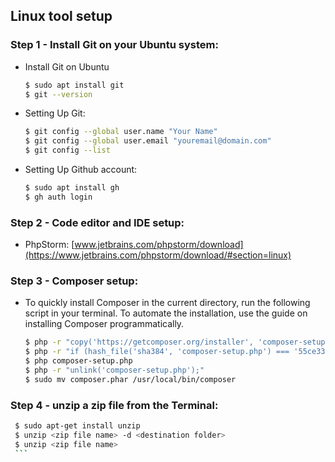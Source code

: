 ## Linux tool setup

### Step 1 - Install Git on your Ubuntu system:

- Install Git on Ubuntu
  ```bash
  $ sudo apt install git
  $ git --version
  ```
- Setting Up Git:
  ```bash
  $ git config --global user.name "Your Name"
  $ git config --global user.email "youremail@domain.com"
  $ git config --list
  ```
- Setting Up Github account:
  ```bash
  $ sudo apt install gh
  $ gh auth login
  ```

### Step 2 - Code editor and IDE setup:

- PhpStorm: [www.jetbrains.com/phpstorm/download](https://www.jetbrains.com/phpstorm/download/#section=linux)

### Step 3 - Composer setup:

- To quickly install Composer in the current directory, run the following script in your terminal. To automate the
  installation, use the guide on installing Composer programmatically.
    ```bash
    $ php -r "copy('https://getcomposer.org/installer', 'composer-setup.php');"
    $ php -r "if (hash_file('sha384', 'composer-setup.php') === '55ce33d7678c5a611085589f1f3ddf8b3c52d662cd01d4ba75c0ee0459970c2200a51f492d557530c71c15d8dba01eae') { echo 'Installer verified'; } else { echo 'Installer corrupt'; unlink('composer-setup.php'); } echo PHP_EOL;"
    $ php composer-setup.php
    $ php -r "unlink('composer-setup.php');"
    $ sudo mv composer.phar /usr/local/bin/composer
    ```

### Step 4 - unzip a zip file from the Terminal:
   ```bash
    $ sudo apt-get install unzip
    $ unzip <zip file name> -d <destination folder>
    $ unzip <zip file name>
    ```